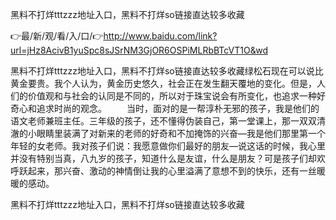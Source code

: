黑料不打烊tttzzz地址入口，黑料不打烊so链接直达较多收藏

👉最/新/观/看/入/口/👉http://www.baidu.com/link?url=jHz8AcivB1yuSpc8sJSrNM3GjOR6OSPiMLRbBTcVT1O&wd

黑料不打烊tttzzz地址入口，黑料不打烊so链接直达较多收藏绿松石现在可以说比黄金要贵。我个人认为，黄金历史悠久，社会正在发生翻天覆地的变化。但是，人们的价值观和与社会的认同是不同的，所以对于珠宝说会有所变化，也追求一种好奇心和追求时尚的观念。
　　当时，面对的是一帮淳朴无邪的孩子，我是他们的语文老师兼班主任。三年级的孩子，还不懂得伪装自己，第一堂课上，那一双双清澈的小眼睛里装满了对新来的老师的好奇和不加掩饰的兴奋—我是他们那里第一个年轻的女老师。我对孩子们说：我愿意做你们最好的朋友—说这话的时候，我心里并没有特别当真，八九岁的孩子，知道什么是友谊，什么是朋友？可是孩子们却欢呼跃起来，那兴奋、激动的神情倒让我的心里溢满了意想不到的快乐，还有一丝暖暖的感动。


黑料不打烊tttzzz地址入口，黑料不打烊so链接直达较多收藏

